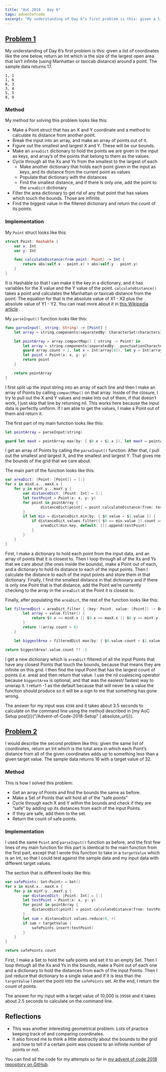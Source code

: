 ```yaml
---
title: "AoC 2018 - Day 6"
tags: adventofcode
excerpt: "My understanding of Day 6’s first problem is this: given a list of coordinates like the one below, return an Int which is the size of the largest open area that isn’t infinite (using Manhattan or taxicab distance) around a point."
---
```

## [Problem 1](https://adventofcode.com/2018/day/6)
My understanding of Day 6’s first problem is this: given a list of coordinates like the one below, return an Int which is the size of the largest open area that isn’t infinite (using Manhattan or taxicab distance) around a point. The sample data returns 17.
```
1, 1
1, 6
8, 3
3, 4
5, 5
8, 9
```

### Method
My method for solving this problem looks like this:
- Make a Point struct that has an X and Y coordinate and a method to calculate its distance from another point.
- Break the input into an array, and make an array of points out of it.
- Figure out the smallest and largest X and Y. These will be our bounds.
- Make an  `areaDict` dictionary to hold the points we are given in the input as keys, and array’s of the points that belong to them as the values.
- Cycle through all the Xs and Ys from the smallest to the largest of each
	- Make another dictionary that holds each point given in the input as keys, and its distance from the current point as values
	- Populate that dictionary with the distances
	- Find the smallest distance, and if there is only one, add the point to the `areaDict` dictionary
- Filter the area dictionary to get rid of any that point that has values which touch the bounds. Those are infinite.
- Find the biggest value in the filtered dictionary and return the count of its points.

### Implementation
My `Point` struct looks like this:
```swift
struct Point: Hashable {
    var x: Int
    var y: Int

    func calculateDistance(from point: Point) -> Int {
        return abs(self.x - point.x) + abs(self.y - point.y)
    }
}
```
It is Hashable so that I can make it the key in a dictionary, and it has variables for the X value and the Y value of the point. `calculateDistance()` takes a point and calculates the Manhattan or taxicab distance from the point. The equation for that is the absolute value of X1 - X2 plus the absolute value of Y1 - Y2. You can read more about it in [this Wikipedia article](https://en.wikipedia.org/wiki/Taxicab_geometry) .

My `parseInput()` function looks like this:
```swift
func parseInput(_ string: String) -> [Point] {
    let array = string.components(separatedBy: CharacterSet(charactersIn: "\n"))

    let pointArray = array.compactMap() { string -> Point? in
        let array = string.components(separatedBy: .punctuationCharacters).joined().components(separatedBy: .whitespaces)
        guard array.count > 1, let x = Int(array[0]), let y = Int(array[1]) else { return nil }
        let point = Point(x: x, y: y)
        return point
    }

    return pointArray
}
```
I first split up the input string into an array of each line and then I make an array of Points by calling `compactMap()` on that array. Inside of the closure, I try to pull out the X and Y values and make Ints out of them, if that doesn’t work, I just skip that line by returning nil. This works here because the input data is perfectly uniform. If I am able to get the values, I make a Point out of them and return it.

The first part of my main function looks like this:
```swift
let pointArray = parseInput(string)

guard let maxX = pointArray.max(by: { $0.x < $1.x }), let maxY = pointArray.max(by: { $0.y < $1.y }), let minX = pointArray.min(by: { $0.x < $1.x }), let minY = pointArray.min(by: { $0.y < $1.y }) else { return -1 }
```
I get an array of Points by calling the `parseInput()` function. After that,  I pull out the smallest and largest X, and the smallest and largest Y. That gives me the bounds of the grid that we care about.

The main part of the function looks like this:
```swift
var areaDict: [Point: [Point]] = [:]
for x in minX.x...maxX.x {
    for y in minY.y...maxY.y {
        var distanceDict: [Point: Int] = [:]
        let testPoint = Point(x: x, y: y)
        for point in pointArray {
                distanceDict[point] = point.calculateDistance(from: testPoint)
        }
        if let min = distanceDict.min(by: { $0.value < $1.value }) {
            if distanceDict.values.filter({ $0 == min.value }).count == 1 {
                areaDict[min.key, default: []].append(testPoint)
            }
        }
    }
}
```
First, I make a dictionary to hold each point from the input data, and an array of points that it is closest to. Then I loop through all of the Xs and Ys that we care about (the ones inside the bounds), make a Point out of each, and a dictionary to hold its distance to each of the input points. Then I calculate the distance to each of the input points and store them in that dictionary. Finally, I find the smallest distance in that dictionary and if there is only one Point that is that distance, add the Point we’re currently checking to the array in the `areaDict` at the Point it is closest to.

Finally, after populating the `areaDict`, the rest of the function looks like this:
```swift
let filteredDict = areaDict.filter { (key: Point, value: [Point]) -> Bool in
        let array = value.filter() {
            return $0.x == minX.x || $0.x == maxX.x || $0.y == minY.y || $0.y == maxY.y
        }
        return !(array.count > 0)
    }

    let biggestArea = filteredDict.max(by: { $0.value.count < $1.value.count })

return biggestArea?.value.count ?? -1
```
I get a new dictionary which is `areaDict` filtered of all the input Points that have any closest Points that touch the bounds, because that means they are infinite on this grid. I then find the input Point that has the largest count of points (i.e. area) and then return that value. I use the nil coalescing operator because `biggestArea` is optional, and that was the easiest/ fastest way to unwrap it. I return -1 as the default because that will never be a value the function should produce so it will be a sign to me that something has gone wrong.

The answer for my input was `4398` and it takes about 3.5 seconds to calculate on the command line using the method described in [my AoC Setup post]({{"/Advent-of-Code-2018-Setup" | absolute_url}}).

## [Problem 2](https://adventofcode.com/2018/day/6#part2)
I would describe the second problem like this: given the same list of coordinates, return an Int which is the total area in which each Point’s distance from all of the given coordinates adds up to something less than a given target value. The sample data returns 16 with a target value of 32.

### Method
This is how I solved this problem:
- Get an array of Points and find the bounds the same as before.
- Make a Set of Points that will hold all of the “safe points”
- Cycle through each X and Y within the bounds and check if they are “safe” by adding up its distances from each of the input Points.
- If they are safe, add them to the set.
- Return the count of safe points.

### Implementation
I used the same `Point` and `parseInput()` function as before, and the first few lines of my main function for this part is identical to the main function from the first part, except that I wrote this function to take in a `targetValue` which is an Int, so that I could test against the sample data and my input data with different target values.

The section that is different looks like this:
```swift
var safePoints: Set<Point> = Set()
for x in minX.x...maxX.x {
    for y in minY.y...maxY.y {
        var distanceDict: [Point: Int] = [:]
        let testPoint = Point(x: x, y: y)
        for point in pointArray {
            distanceDict[point] = point.calculateDistance(from: testPoint)
        }
        let sum = distanceDict.values.reduce(0, +)
        if sum < targetValue {
            safePoints.insert(testPoint)
        }
    }
}

return safePoints.count
```
First, I make a Set to hold the safe points and set it to an empty Set. Then I loop through all the Xs and Ys in the bounds, make a Point out of each one and a dictionary to hold the distances from each of the input Points. Then I just reduce that dictionary to a single value and if it is less than the `targetValue` I insert the point into the `safePoints` set. At the end, I return the count of points.

The answer for my input with a target value of 10,000 is `39560` and it takes about 2.5 seconds to calculate on the command line.

## Reflections
- This was another interesting geometrical problem. Lots of practice keeping track of and comparing coordinates.
- It also forced me to think a little abstractly about the bounds to the grid and how to tell if a certain point was closest to an infinite number of points or not.

You can find all the code for my attempts so far in [my advent of code 2018 repository on GitHub](https://github.com/dillon-mce/advent-of-code-2018).
